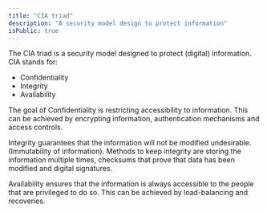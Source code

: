 ```yaml
---
title: "CIA triad"
description: "A security model design to protect information"
isPublic: true
---
```


The CIA triad is a security model designed to protect (digital) information.
CIA stands for:

* Confidentiality
* Integrity
* Availability

The goal of Confidentiality is restricting accessibility to information. This
can be achieved by encrypting information, authentication mechanisms and
access controls.

Integrity guarantees that the information will not be modified undesirable.
(Immutability of information). Methods to keep integrity are storing the
information multiple times, checksums that prove that data has been modified and
digital signatures.

Availability ensures that the information is always accessible to the people
that are privileged to do so. This can be achieved by load-balancing and
recoveries.
